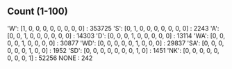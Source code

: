 ## Count (1-100)
 'W': [1, 0, 0, 0, 0, 0, 0, 0, 0] : 353725
 'S': [0, 1, 0, 0, 0, 0, 0, 0, 0] : 2243
 'A': [0, 0, 1, 0, 0, 0, 0, 0, 0] : 14303
 'D': [0, 0, 0, 1, 0, 0, 0, 0, 0] : 13114
 'WA': [0, 0, 0, 0, 1, 0, 0, 0, 0] : 30877
 'WD': [0, 0, 0, 0, 0, 1, 0, 0, 0] : 29837
 'SA': [0, 0, 0, 0, 0, 0, 1, 0, 0] : 1952
 'SD': [0, 0, 0, 0, 0, 0, 0, 1, 0] : 1451
 'NK': [0, 0, 0, 0, 0, 0, 0, 0, 1] : 52256
  NONE : 242